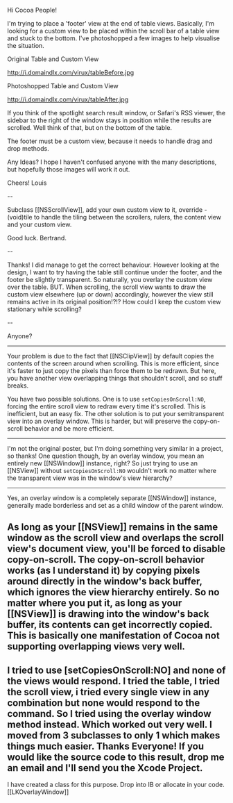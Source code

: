 

Hi Cocoa People!

I'm trying to place a 'footer' view at the end of table views. Basically, I'm looking for a custom view to be placed within the scroll bar of a table view and stuck to the bottom. I've photoshopped a few images to help visualise the situation.

Original Table and Custom View

http://i.domaindlx.com/virux/tableBefore.jpg

Photoshopped Table and Custom View

http://i.domaindlx.com/virux/tableAfter.jpg

If you think of the spotlight search result window, or Safari's RSS viewer, the sidebar to the right of the window stays in position while the results are scrolled. Well think of that, but on the bottom of the table.

The footer must be a custom view, because it needs to handle drag and drop methods.

Any Ideas? I hope I haven't confused anyone with the many descriptions, but hopefully those images will work it out.

Cheers!
Louis

--

Subclass [[NSScrollView]], add your own custom view to it, override - (void)tile to handle the tiling between the scrollers, rulers, the content view and your custom view. 

Good luck.
Bertrand.

--

Thanks! I did manage to get the correct behaviour. However looking at the design, I want to try having the table still continue under the footer, and the footer be slightly transparent. So naturally, you overlay the custom view over the table. BUT. When scrolling, the scroll view wants to draw the custom view elsewhere (up or down) accordingly, however the view still remains active in its original position!?!? How could I keep the custom view stationary while scrolling?

--

Anyone?

----
Your problem is due to the fact that [[NSClipView]] by default copies the contents of the screen around when scrolling. This is more efficient, since it's faster to just copy the pixels than force them to be redrawn. But here, you have another view overlapping things that shouldn't scroll, and so stuff breaks.

You have two possible solutions. One is to use <code>setCopiesOnScroll:NO</code>, forcing the entire scroll view to redraw every time it's scrolled. This is inefficient, but an easy fix. The other solution is to put your semitransparent view into an overlay window. This is harder, but will preserve the copy-on-scroll behavior and be more efficient.

----
I'm not the original poster, but I'm doing something very similar in a project, so thanks! One question though, by an overlay window, you mean an entirely new [[NSWindow]] instance, right? So just trying to use an [[NSView]] without <code>setCopiesOnScroll:NO</code> wouldn't work no matter where the transparent view was in the window's view hierarchy?

----
Yes, an overlay window is a completely separate [[NSWindow]] instance, generally made borderless and set as a child window of the parent window.

As long as your [[NSView]] remains in the same window as the scroll view and overlaps the scroll view's document view, you'll be forced to disable copy-on-scroll. The copy-on-scroll behavior works (as I understand it) by copying pixels around directly in the window's back buffer, which ignores the view hierarchy entirely. So no matter where you put it, as long as your [[NSView]] is drawing into the window's back buffer, its contents can get incorrectly copied. This is basically one manifestation of Cocoa not supporting overlapping views very well.
----
I tried to use [setCopiesOnScroll:NO] and none of the views would respond. I tried the table, I tried the scroll view, i tried every single view in any combination but none would respond to the command. So I tried using the overlay window method instead. Which worked out very well. I moved from 3 subclasses to only 1 which makes things much easier. Thanks Everyone! If you would like the source code to this result, drop me an email and I'll send you the Xcode Project.
----
I have created a class for this purpose. Drop into IB or allocate in your code. [[LKOverlayWindow]]